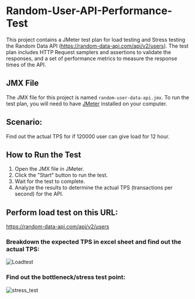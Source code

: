 # Random-User-API-Performance-Test
This project contains a JMeter test plan for load testing and Stress testing the Random Data API (https://random-data-api.com/api/v2/users). The test plan includes HTTP Request samplers and assertions to validate the responses, and a set of performance metrics to measure the response times of the API.

## JMX File
The JMX file for this project is named `random-user-data-api.jmx`.
To run the test plan, you will need to have [JMeter](https://jmeter.apache.org) installed on your computer.

## Scenario:
Find out the actual TPS for if 120000 user can give load for 12 hour.

## How to Run the Test
1. Open the JMX file in JMeter.
2. Click the "Start" button to run the test.
3. Wait for the test to complete.
4. Analyze the results to determine the actual TPS (transactions per second) for the API.

## Perform load test on this URL:
https://random-data-api.com/api/v2/users

### Breakdown the expected TPS in excel sheet and find out the actual TPS:
![Loadtest](https://user-images.githubusercontent.com/52671754/215353406-3daedef0-f12b-4d92-829b-a423d6a9acca.png)

### Find out the bottleneck/stress test point:
![stress_test](https://user-images.githubusercontent.com/52671754/215774602-d52c3ba4-459e-4668-8a85-657f23a7b6b4.png)
